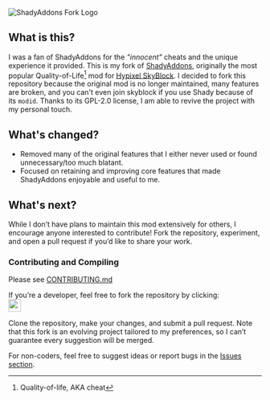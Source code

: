 ![ShadyAddons Fork Logo](https://user-images.githubusercontent.com/64276359/166624816-5c779ab2-0e2d-43eb-b7b9-7c33854f1561.png)

## What is this?
I was a fan of ShadyAddons for the *"innocent"* cheats and the unique experience it provided. This is my fork of [ShadyAddons](https://github.com/ShadyAddons/ShadyAddons/tree/main]), originally the most popular Quality-of-Life[^qol] mod for [Hypixel SkyBlock](https://hypixel.net/categories/skyblock.194/). I decided to fork this repository because the original mod is no longer maintained, many features are broken, and you can't even join skyblock if you use Shady because of its `modid`. Thanks to its GPL-2.0 license, I am able to revive the project with my personal touch.

## What's changed?
- Removed many of the original features that I either never used or found unnecessary/too much blatant.
- Focused on retaining and improving core features that made ShadyAddons enjoyable and useful to me.

## What's next?
While I don’t have plans to maintain this mod extensively for others, I encourage anyone interested to contribute! Fork the repository, experiment, and open a pull request if you’d like to share your work.

### Contributing and Compiling
Please see [CONTRIBUTING.md](./CONTRIBUTING.md)

If you’re a developer, feel free to fork the repository by clicking:  
<a href="https://github.com/GiovanniClient/ShadyAddonsReborn/fork"><img height="25px" src="https://user-images.githubusercontent.com/64276359/166626452-89c90800-b3e4-417d-a25c-a0500fa8cc81.png"></a>  

Clone the repository, make your changes, and submit a pull request. Note that this fork is an evolving project tailored to my preferences, so I can’t guarantee every suggestion will be merged. 

For non-coders, feel free to suggest ideas or report bugs in the [Issues section](https://github.com/GiovanniClient/ShadyAddonsReborn/issues/new).

[^qol]: Quality-of-life, AKA cheat
